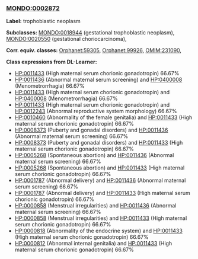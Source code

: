 
### [MONDO:0002872](http://purl.obolibrary.org/obo/MONDO_0002872)
**Label:** trophoblastic neoplasm

**Subclasses:** [MONDO:0018944](http://purl.obolibrary.org/obo/MONDO_0018944) (gestational trophoblastic neoplasm), [MONDO:0020550](http://purl.obolibrary.org/obo/MONDO_0020550) (gestational choriocarcinoma), 

**Corr. equiv. classes:** [Orphanet:59305](http://www.orpha.net/ORDO/Orphanet_59305), [Orphanet:99926](http://www.orpha.net/ORDO/Orphanet_99926), [OMIM:231090](http://purl.obolibrary.org/obo/OMIM_231090), 

**Class expressions from DL-Learner:**

- [HP:0011433](http://purl.obolibrary.org/obo/HP_0011433) (High maternal serum chorionic gonadotropin) 66.67%
- [HP:0011436](http://purl.obolibrary.org/obo/HP_0011436) (Abnormal maternal serum screening) and [HP:0400008](http://purl.obolibrary.org/obo/HP_0400008) (Menometrorrhagia) 66.67%
- [HP:0011433](http://purl.obolibrary.org/obo/HP_0011433) (High maternal serum chorionic gonadotropin) and [HP:0400008](http://purl.obolibrary.org/obo/HP_0400008) (Menometrorrhagia) 66.67%
- [HP:0011433](http://purl.obolibrary.org/obo/HP_0011433) (High maternal serum chorionic gonadotropin) and [HP:0012243](http://purl.obolibrary.org/obo/HP_0012243) (Abnormal reproductive system morphology) 66.67%
- [HP:0010460](http://purl.obolibrary.org/obo/HP_0010460) (Abnormality of the female genitalia) and [HP:0011433](http://purl.obolibrary.org/obo/HP_0011433) (High maternal serum chorionic gonadotropin) 66.67%
- [HP:0008373](http://purl.obolibrary.org/obo/HP_0008373) (Puberty and gonadal disorders) and [HP:0011436](http://purl.obolibrary.org/obo/HP_0011436) (Abnormal maternal serum screening) 66.67%
- [HP:0008373](http://purl.obolibrary.org/obo/HP_0008373) (Puberty and gonadal disorders) and [HP:0011433](http://purl.obolibrary.org/obo/HP_0011433) (High maternal serum chorionic gonadotropin) 66.67%
- [HP:0005268](http://purl.obolibrary.org/obo/HP_0005268) (Spontaneous abortion) and [HP:0011436](http://purl.obolibrary.org/obo/HP_0011436) (Abnormal maternal serum screening) 66.67%
- [HP:0005268](http://purl.obolibrary.org/obo/HP_0005268) (Spontaneous abortion) and [HP:0011433](http://purl.obolibrary.org/obo/HP_0011433) (High maternal serum chorionic gonadotropin) 66.67%
- [HP:0001787](http://purl.obolibrary.org/obo/HP_0001787) (Abnormal delivery) and [HP:0011436](http://purl.obolibrary.org/obo/HP_0011436) (Abnormal maternal serum screening) 66.67%
- [HP:0001787](http://purl.obolibrary.org/obo/HP_0001787) (Abnormal delivery) and [HP:0011433](http://purl.obolibrary.org/obo/HP_0011433) (High maternal serum chorionic gonadotropin) 66.67%
- [HP:0000858](http://purl.obolibrary.org/obo/HP_0000858) (Menstrual irregularities) and [HP:0011436](http://purl.obolibrary.org/obo/HP_0011436) (Abnormal maternal serum screening) 66.67%
- [HP:0000858](http://purl.obolibrary.org/obo/HP_0000858) (Menstrual irregularities) and [HP:0011433](http://purl.obolibrary.org/obo/HP_0011433) (High maternal serum chorionic gonadotropin) 66.67%
- [HP:0000818](http://purl.obolibrary.org/obo/HP_0000818) (Abnormality of the endocrine system) and [HP:0011433](http://purl.obolibrary.org/obo/HP_0011433) (High maternal serum chorionic gonadotropin) 66.67%
- [HP:0000812](http://purl.obolibrary.org/obo/HP_0000812) (Abnormal internal genitalia) and [HP:0011433](http://purl.obolibrary.org/obo/HP_0011433) (High maternal serum chorionic gonadotropin) 66.67%


